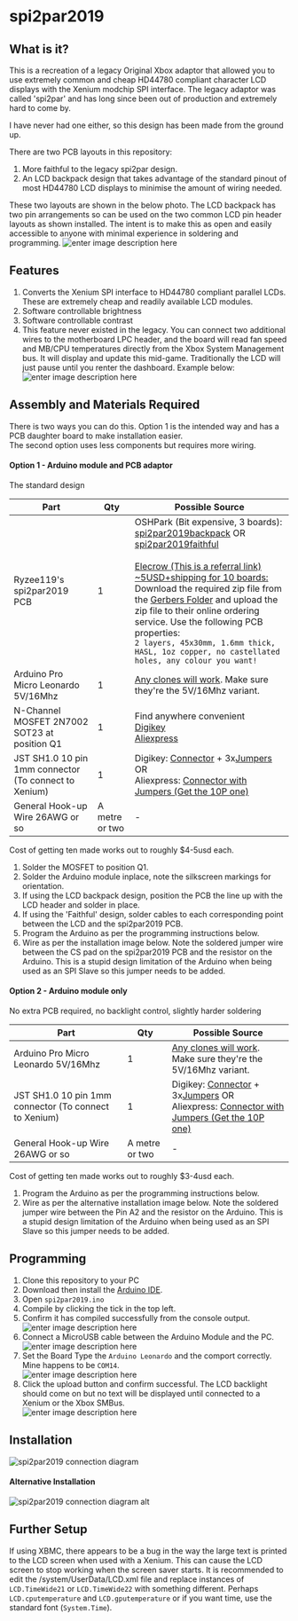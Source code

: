 

# spi2par2019

## What is it?
This is a recreation of a legacy Original Xbox adaptor that allowed you to use extremely common and cheap HD44780 compliant character LCD displays with the Xenium modchip SPI interface. The legacy adaptor was called 'spi2par' and has long since been out of production and extremely hard to come by.

I have never had one either, so this design has been made from the ground up.

There are two PCB layouts in this repository:

1. More faithful to the legacy spi2par design.
2. An LCD backpack design that takes advantage of the standard pinout of most HD44780 LCD displays to minimise the amount of wiring needed.

These two layouts are shown in the below photo. The LCD backpack has two pin arrangements so can be used on the two common LCD pin header layouts as shown installed. The intent is to make this as open and easily accessible to anyone with minimal experience in soldering and programming.
![enter image description here](https://raw.githubusercontent.com/Ryzee119/spi2par2019/master/images/boards.jpg)

## Features
1. Converts the Xenium SPI interface to HD44780 compliant parallel LCDs. These are extremely cheap and readily available LCD modules.
2. Software controllable brightness
3. Software controllable contrast
4. This feature never existed in the legacy. You can connect two additional wires to the motherboard LPC header, and the board will read fan speed and MB/CPU temperatures directly from the Xbox System Management bus. It will display and update this mid-game. Traditionally the LCD will just pause until you renter the dashboard.  Example below:
![enter image description here](https://raw.githubusercontent.com/Ryzee119/spi2par2019/master/images/ingame_temp.jpg)


## Assembly and Materials Required
There is two ways you can do this. Option 1 is the intended way and has a PCB daughter board to make installation easier.  <br> The second option uses less components but requires more wiring.

#### Option 1 - Arduino module and PCB adaptor
The standard design

|Part|Qty | Possible Source|
|--|--|--|
| Ryzee119's spi2par2019 PCB |1| OSHPark (Bit expensive, 3 boards): <br>[spi2par2019backpack](https://oshpark.com/shared_projects/HGCRYTFI) OR<br> [spi2par2019faithful](https://oshpark.com/shared_projects/7YvM7Fwu) <br> <br> [Elecrow (This is a referral link) ~5USD+shipping for 10 boards:](http://www.elecrow.com/referral-program/MTEzNjlqMnQ=/) <br> Download the required zip file from the [Gerbers Folder](https://github.com/Ryzee119/spi2par2019/tree/master/hardware/gerbers) and upload the zip file to their online ordering service. Use the following PCB properties: <br> `2 layers, 45x30mm, 1.6mm thick, HASL, 1oz copper, no castellated holes, any colour you want!`| 
| Arduino Pro Micro Leonardo 5V/16Mhz |1| [Any clones will work](https://www.aliexpress.com/item/New-Pro-Micro-for-arduino-ATmega32U4-5V-16MHz-Module-with-2-row-pin-header-For-Leonardo/32768308647.html). Make sure they're the 5V/16Mhz variant. | 
| N-Channel MOSFET 2N7002 SOT23 at position Q1| 1 |Find anywhere convenient <br> [Digikey](https://www.digikey.com.au/short/p4zbn8)<br> [Aliexpress](https://www.aliexpress.com/item/Free-Shipping-200PCS-2N7002-MOSFET-N-CH-60V-300MA-SOT-23/897983645.html) |
| JST SH1.0 10 pin 1mm connector (To connect to Xenium) | 1 |Digikey: [Connector](https://www.digikey.com.au/product-detail/en/jst-sales-america-inc/SHR-10V-S-B/455-1385-ND/759874) + 3x[Jumpers](https://www.digikey.com.au/product-detail/en/jst-sales-america-inc/ASSHSSH28K152/455-3076-ND/6009452) OR <br> Aliexpress: [Connector with Jumpers (Get the 10P one)](https://www.aliexpress.com/item/5PCS-100MM-SH-1-0-Wire-Cable-Connector-DIY-SH1-0-JST-2-3-4-5/32952366214.html)|
| General Hook-up Wire 26AWG or so| A metre or two |-|

Cost of getting ten made works out to roughly $4-5usd each.
1. Solder the MOSFET to position Q1.
2. Solder the Arduino module inplace, note the silkscreen markings for orientation.
3. If using the LCD backpack design, position the PCB the line up with the LCD header and solder in place. 
4. If using the 'Faithful' design, solder cables to each corresponding point between the LCD and the spi2par2019 PCB.
5. Program the Arduino as per the programming instructions below.
6. Wire as per the installation image below. Note the soldered jumper wire between the CS pad on the spi2par2019 PCB and the resistor on the Arduino. This is a stupid design limitation of the Arduino when being used as an SPI Slave so this jumper needs to be added.

#### Option 2 - Arduino module only
No extra PCB required, no backlight control, slightly harder soldering

|Part|Qty | Possible Source|
|--|--|--|
| Arduino Pro Micro Leonardo 5V/16Mhz |1| [Any clones will work](https://www.aliexpress.com/item/New-Pro-Micro-for-arduino-ATmega32U4-5V-16MHz-Module-with-2-row-pin-header-For-Leonardo/32768308647.html). Make sure they're the 5V/16Mhz variant. | 
| JST SH1.0 10 pin 1mm connector (To connect to Xenium) | 1 |Digikey: [Connector](https://www.digikey.com.au/product-detail/en/jst-sales-america-inc/SHR-10V-S-B/455-1385-ND/759874) + 3x[Jumpers](https://www.digikey.com.au/product-detail/en/jst-sales-america-inc/ASSHSSH28K152/455-3076-ND/6009452) OR <br> Aliexpress: [Connector with Jumpers (Get the 10P one)](https://www.aliexpress.com/item/5PCS-100MM-SH-1-0-Wire-Cable-Connector-DIY-SH1-0-JST-2-3-4-5/32952366214.html)|
| General Hook-up Wire 26AWG or so| A metre or two |-|

Cost of getting ten made works out to roughly $3-4usd each.

1.  Program the Arduino as per the programming instructions below.
2. Wire as per the alternative installation image below. Note the soldered jumper wire between the Pin A2 and the resistor on the Arduino. This is a stupid design limitation of the Arduino when being used as an SPI Slave so this jumper needs to be added.


## Programming

1. Clone this repository to your PC
2. Download then install the [Arduino IDE](https://www.arduino.cc/en/Main/Software).
3. Open `spi2par2019.ino`
4. Compile by clicking the tick in the top left.
5. Confirm it has compiled successfully from the console output. <br> ![enter image description here](https://i.imgur.com/iDf2zib.jpg)
6. Connect a MicroUSB cable between the Arduino Module and the PC. <br> ![enter image description here](https://i.imgur.com/orj2ahq.jpg)
7. Set the Board Type the `Arduino Leonardo` and the comport correctly. Mine happens to be `COM14`. <br> ![enter image description here](https://i.imgur.com/GXofSoA.jpg)
8. Click the upload button and confirm successful. The LCD backlight should come on but no text will be displayed until connected to a Xenium or the Xbox SMBus. <br> ![enter image description here](https://i.imgur.com/dCDJMdK.jpg)

## Installation

![spi2par2019 connection diagram](https://raw.githubusercontent.com/Ryzee119/spi2par2019/master/images/spi2par_connection.jpg)

#### Alternative Installation
![spi2par2019 connection diagram alt](https://raw.githubusercontent.com/Ryzee119/spi2par2019/master/images/spi2par_connection2.jpg)

## Further Setup
If using XBMC, there appears to be a bug in the way the large text is printed to the LCD screen when used with a Xenium. This can cause the LCD screen to stop working when the screen saver starts.
It is recommended to edit the /system/UserData/LCD.xml file and replace instances of `LCD.TimeWide21` or `LCD.TimeWide22` with something different. Perhaps `LCD.cputemperature` and `LCD.gputemperature` or if you want time, use the standard font (`System.Time`).

